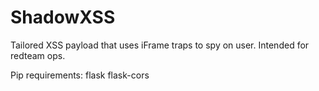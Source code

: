 # ShadowXSS
Tailored XSS payload that uses iFrame traps to spy on user. Intended for redteam ops. 

Pip requirements: 
flask
flask-cors

